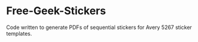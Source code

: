 # Free-Geek-Stickers
Code written to generate PDFs of sequential stickers for Avery 5267 sticker templates.
